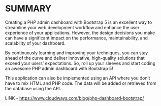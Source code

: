 # SUMMARY
Creating a PHP admin dashboard with Bootstrap 5 is an excellent way to streamline your web development workflow and enhance the user experience of your applications. However, the design decisions you make can have a significant impact on the performance, maintainability, and scalability of your dashboard.

By continuously learning and improving your techniques, you can stay ahead of the curve and deliver innovative, high-quality solutions that exceed your users’ expectations. So, roll up your sleeves and start coding an awesome PHP admin dashboard with Bootstrap 5!

This application can also be implemented using an API where you don’t have to mix HTML and PHP code. The data will be added or retrieved from the database using the API.

LINK - https://www.cloudways.com/blog/php-dashboard-bootstrap/
